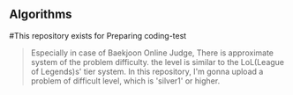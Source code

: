 ## Algorithms
#This repository exists for Preparing coding-test

>Especially in case of Baekjoon Online Judge, There is approximate system of the problem difficulty.
>the level is similar to the LoL(League of Legends)s' tier system.
>In this repository, I'm gonna upload a problem of difficult level, which is 'silver1' or higher.
